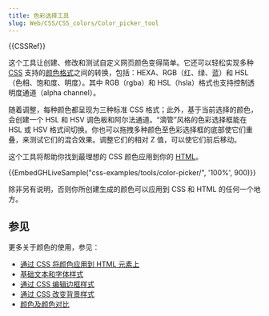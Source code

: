 ```yaml
---
title: 色彩选择工具
slug: Web/CSS/CSS_colors/Color_picker_tool
---
```


{{CSSRef}}

这个工具让创建、修改和测试自定义网页颜色变得简单。它还可以轻松实现多种 [CSS](/zh-CN/docs/Web/CSS) 支持的[颜色格式](/zh-CN/docs/Web/CSS/color_value)之间的转换，包括：HEXA、RGB（红、绿、蓝）和 HSL（色相、饱和度、明度）。其中 RGB（rgba）和 HSL（hsla）格式也支持控制透明度通道（alpha channel）。

随着调整，每种颜色都呈现为三种标准 CSS 格式；此外，基于当前选择的颜色，会创建一个 HSL 和 HSV 调色板和阿尔法通道。“滴管”风格的色彩选择框能在 HSL 或 HSV 格式间切换。你也可以拖拽多种颜色至色彩选择框的底部使它们重叠，来测试它们的混合效果。调整它们的相对 Z 值，可以使它们前后移动。

这个工具将帮助你找到最理想的 CSS 颜色应用到你的 [HTML](/zh-CN/docs/Web/HTML)。

{{EmbedGHLiveSample("css-examples/tools/color-picker/", '100%', 900)}}

除非另有说明，否则你所创建生成的颜色可以应用到 CSS 和 HTML 的任何一个地方。

## 参见

更多关于颜色的使用，参见：

- [通过 CSS 将颜色应用到 HTML 元素上](/zh-CN/docs/Web/CSS/CSS_Colors/Applying_color)
- [基础文本和字体样式](/zh-CN/docs/Learn/CSS/Styling_text/Fundamentals)
- [通过 CSS 编辑边框样式](/zh-CN/docs/Learn/CSS/Building_blocks/Backgrounds_and_borders)
- [通过 CSS 改变背景样式](/zh-CN/docs/Learn/CSS/Building_blocks/Backgrounds_and_borders)
- [颜色及颜色对比](/zh-CN/docs/Learn/Accessibility/CSS_and_JavaScript#颜色和颜色对比度)
